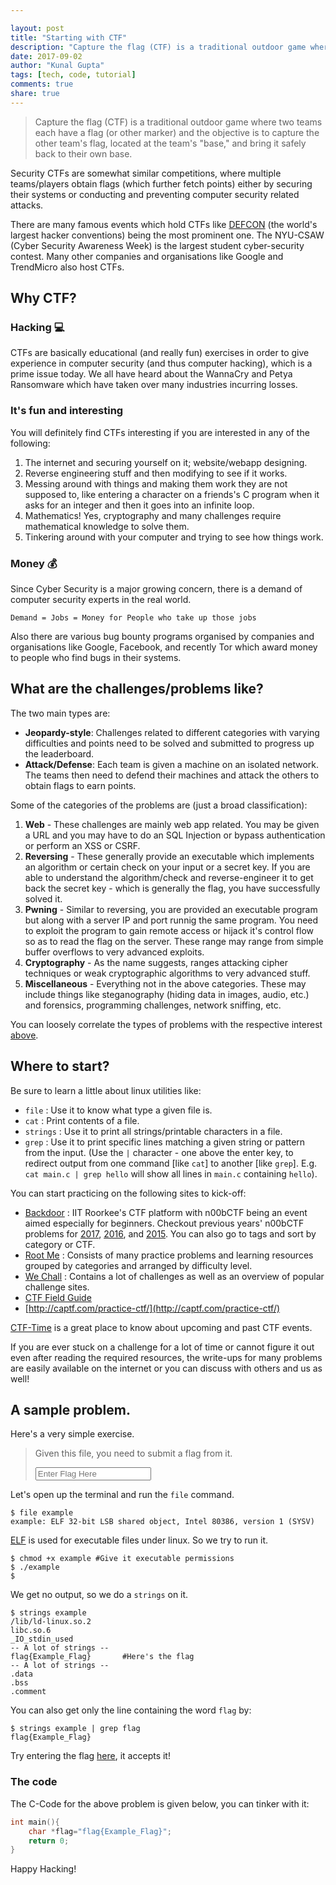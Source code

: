 ```yaml
---

layout: post
title: "Starting with CTF"
description: "Capture the flag (CTF) is a traditional outdoor game where two teams each have a flag (or other marker) and the objective is to capture the other team's flag, located at the team's 'base,' and bring it safely back to their own base."
date: 2017-09-02
author: "Kunal Gupta"
tags: [tech, code, tutorial]
comments: true
share: true
---
```


> Capture the flag (CTF) is a traditional outdoor game where two teams each have a flag (or other marker) and the objective is to capture the other team's flag, located at the team's "base," and bring it safely back to their own base.

Security CTFs are somewhat similar competitions, where multiple teams/players obtain flags (which further fetch points) either by securing their systems or conducting and preventing computer security related attacks.

There are many famous events which hold CTFs like [DEFCON](https://en.wikipedia.org/wiki/DEF_CON) (the world's largest hacker conventions) being the most prominent one. The NYU-CSAW (Cyber Security Awareness Week) is the largest student cyber-security contest. Many other companies and organisations like Google and TrendMicro also host CTFs.

## Why CTF?

### Hacking :computer:
CTFs are basically educational (and really fun) exercises in order to give experience in computer security (and thus computer hacking), which is a prime issue today. We all have heard about the WannaCry and Petya Ransomware which have taken over many industries incurring losses.

### It's fun and interesting
You will definitely find CTFs interesting if you are interested in any of the following:

1. The internet and securing yourself on it; website/webapp designing.
2. Reverse engineering stuff and then modifying to see if it works.
3. Messing around with things and making them work they are not supposed to, like entering a character on a friends's C program when it asks for an integer and then it goes into an infinite loop.
4. Mathematics! Yes, cryptography and many challenges require mathematical knowledge to solve them.
5. Tinkering around with your computer and trying to see how things work.

### Money :moneybag:
Since Cyber Security is a major growing concern, there is a demand of computer security experts in the real world.

`Demand = Jobs = Money for People who take up those jobs`

Also there are various bug bounty programs organised by companies and organisations like Google, Facebook, and recently Tor which award money to people who find bugs in their systems.
## What are the challenges/problems like?

The two main types are:
* **Jeopardy-style**: Challenges related to different categories with varying difficulties and points need to be solved and submitted to progress up the leaderboard.
* **Attack/Defense**: Each team is given a machine on an isolated network. The teams then need to defend their machines and attack the others to obtain flags to earn points.

Some of the categories of the problems are (just a broad classification):

1. **Web** - These challenges are mainly web app related. You may be given a URL and you may have to do an SQL Injection or bypass authentication or perform an XSS or CSRF.
2. **Reversing** - These generally provide an executable which implements an algorithm or certain check on your input or a secret key. If you are able to understand the algorithm/check and reverse-engineer it to get back the secret key - which is generally the flag, you have successfully solved it.
3. **Pwning** - Similar to reversing, you are provided an executable program but along with a server IP and port runnig the same program. You need to exploit the program to gain remote access or hijack it's control flow so as to read the flag on the server. These range may range from simple buffer overflows to very advanced exploits. 
4. **Cryptography** - As the name suggests, ranges attacking cipher techniques or weak cryptographic algorithms to very advanced stuff.
5. **Miscellaneous** - Everything not in the above categories. These may include things like steganography (hiding data in images, audio, etc.) and forensics, programming challenges, network sniffing, etc.

You can loosely correlate the types of problems with the respective interest [above](#its-fun-and-interesting).

## Where to start?

Be sure to learn a little about linux utilities like:
* `file` : Use it to know what type a given file is.
* `cat` : Print contents of a file.
* `strings` : Use it to print all strings/printable characters in a file.
* `grep` : Use it to print specific lines matching a given string or pattern from the input. (Use the `|` character - one above the enter key, to redirect output from one command [like `cat`] to another [like `grep`]. E.g. `cat main.c | grep hello` will show all lines in `main.c` containing `hello`).

You can start practicing on the following sites to kick-off:

* [Backdoor](https://backdoor.sdslabs.co/) : IIT Roorkee's CTF platform with n00bCTF being an event aimed especially for beginners. Checkout previous years' n00bCTF problems for [2017](https://backdoor.sdslabs.co/competitions/n00b17CTF/), [2016](https://backdoor.sdslabs.co/competitions/n00b16CTF/), and [2015](https://backdoor.sdslabs.co/competitions/n00b15CTF/). You can also go to tags and sort by category or CTF.
* [Root Me](https://www.root-me.org/) : Consists of many practice problems and learning resources grouped by categories and arranged by difficulty level.
* [We Chall](http://www.wechall.net/) : Contains a lot of challenges as well as an overview of popular challenge sites.
* [CTF Field Guide](https://trailofbits.github.io/ctf)
* [http://captf.com/practice-ctf/](http://captf.com/practice-ctf/)

[CTF-Time](https://ctftime.org/) is a great place to know about upcoming and past CTF events.

If you are ever stuck on a challenge for a lot of time or cannot figure it out even after reading the required resources, the write-ups for many problems are easily available on the internet or you can discuss with others and us as well!

## A sample problem.

Here's a very simple exercise.
> Given this file, you need to submit a flag from it.
> <form onsubmit="var flag=document.getElementById('flag');if(flag.value=='flag{Example_Flag}'){flag.style='border:2px solid green';alert('Correct Flag!');}else{flag.style='border:2px solid orangered';alert('Wrong Flag!');};return false;">
> <input id="flag" type="text" placeholder="Enter Flag Here" required autocomplete="off" />
> </form>

Let's open up the terminal and run the `file` command.

```console
$ file example
example: ELF 32-bit LSB shared object, Intel 80386, version 1 (SYSV)
```
[ELF](https://en.wikipedia.org/wiki/Executable_and_Linkable_Format) is used for executable files under linux.
So we try to run it.

```console
$ chmod +x example #Give it executable permissions
$ ./example
$
```

We get no output, so we do a `strings` on it.

```console
$ strings example
/lib/ld-linux.so.2
libc.so.6
_IO_stdin_used
-- A lot of strings --
flag{Example_Flag}       #Here's the flag
-- A lot of strings --
.data
.bss
.comment
```
You can also get only the line containing the word `flag` by:

```console
$ strings example | grep flag
flag{Example_Flag}
```
Try entering the flag [here](#a-sample-problem), it accepts it!

### The code

The C-Code for the above problem is given below, you can tinker with it:
```c
int main(){
	char *flag="flag{Example_Flag}";
	return 0;
}
```

Happy Hacking!



